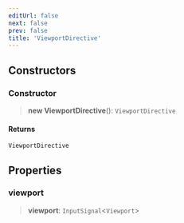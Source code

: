 ```yaml
---
editUrl: false
next: false
prev: false
title: 'ViewportDirective'
---
```


## Constructors

### Constructor

> **new ViewportDirective**(): `ViewportDirective`

#### Returns

`ViewportDirective`

## Properties

### viewport

> **viewport**: `InputSignal`\<`Viewport`\>
